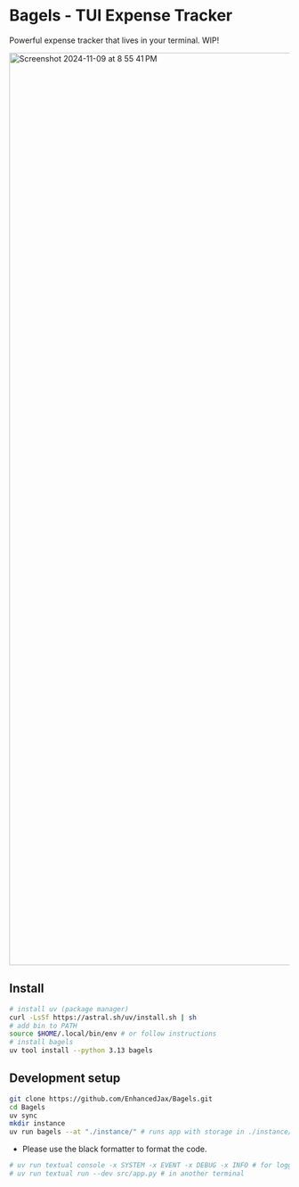 # Bagels - TUI Expense Tracker

Powerful expense tracker that lives in your terminal. WIP!

<img width="1637" alt="Screenshot 2024-11-09 at 8 55 41 PM" src="https://github.com/user-attachments/assets/1813fec6-55ae-412b-8e36-69d3de587f69">

## Install

```bash
# install uv (package manager)
curl -LsSf https://astral.sh/uv/install.sh | sh
# add bin to PATH
source $HOME/.local/bin/env # or follow instructions
# install bagels
uv tool install --python 3.13 bagels
```

## Development setup

```sh
git clone https://github.com/EnhancedJax/Bagels.git
cd Bagels
uv sync
mkdir instance
uv run bagels --at "./instance/" # runs app with storage in ./instance/
```

- Please use the black formatter to format the code.

```sh
# uv run textual console -x SYSTEM -x EVENT -x DEBUG -x INFO # for logging
# uv run textual run --dev src/app.py # in another terminal
```
